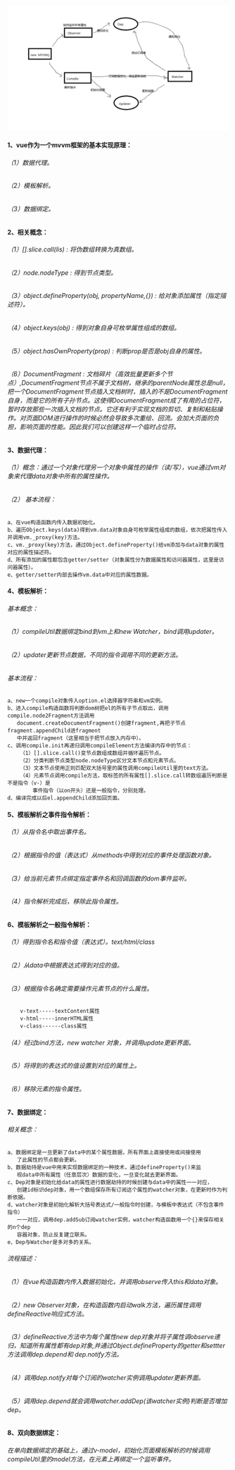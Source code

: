 ![vue](vue.png)
#### 1、vue作为一个mvvm框架的基本实现原理：
###### （1）数据代理。
###### （2）模板解析。
###### （3）数据绑定。
#### 2、相关概念：
###### （1）[].slice.call(lis) : 将伪数组转换为真数组。
###### （2）node.nodeType : 得到节点类型。
###### （3）object.defineProperty(obj, propertyName,{}) : 给对象添加属性（指定描述符）。
###### （4）object.keys(obj) : 得到对象自身可枚举属性组成的数组。
###### （5）object.hasOwnProperty(prop) : 判断prop是否是obj自身的属性。
###### （6）DocumentFragment : 文档碎片（高效批量更新多个节点）,DocumentFragment节点不属于文档树，继承的parentNode属性总是null，把一个DocumentFragment节点插入文档树时，插入的不是DocumentFragment自身，而是它的所有子孙节点。这使得DocumentFragment成了有用的占位符，暂时存放那些一次插入文档的节点。它还有利于实现文档的剪切、复制和粘贴操作。对页面DOM进行操作的时候必然会导致多次重绘、回流。会加大页面的负担，影响页面的性能。因此我们可以创建这样一个临时占位符。         
#### 3、数据代理：
###### （1）概念：通过一个对象代理另一个对象中属性的操作（读/写），vue通过vm对象来代理data对象中所有的属性操作。
###### （2） 基本流程：
	a、在vue构造函数内传入数据初始化。
    b、遍历Object.keys(data)得到vm.data对象自身可枚举属性组成的数组，依次把属性传入并调用vm._proxy(key)方法。
	c、vm._proxy(key)方法，通过Object.defineProperty()给vm添加与data对象的属性对应的属性描述符。
	d、所有添加的属性都包含getter/setter（对象属性分为数据属性和访问器属性，这里是访问器属性）。
	e、getter/setter内部去操作vm.data中对应的属性数据。
#### 4、模板解析：
###### 基本概念：
###### （1）compileUtil数据绑定bind到vm上和new Watcher，bind调用updater。
###### （2）updater更新节点数据，不同的指令调用不同的更新方法。
###### 基本流程：
	a、new一个compile对象传入option.el选择器字符串和vm实例。
	b、进入compile构造函数将判断dom树把el的所有子节点取出，调用compile.node2Fragment方法调用
	   document.createDocumentFragment()创建fragment,再把子节点fragment.appendChild进fragment
	   中并返回fragment（这里相当于把节点放入内存中）。
	c、调用compile.init再递归调用compileElement方法编译内存中的节点：
		（1）[].slice.call()变节点数组成数组并循环遍历节点。
		（2）分类判断节点类型node.nodeType区分文本节点和元素节点。
		（3）文本节点使用正则匹配双大括号里的属性调用compileUtil里的text方法。
		（4）元素节点调用compile方法，取标签的所有属性[].slice.call转数组遍历判断是不是指令（v-）是
		    事件指令（以on开头）还是一般指令，分别处理。
	d、编译完成以后el.appendChild添加回页面。
#### 5、模板解析之事件指令解析：
###### （1）从指令名中取出事件名。
###### （2）根据指令的值（表达式）从methods中得到对应的事件处理函数对象。
###### （3）给当前元素节点绑定指定事件名和回调函数的dom事件监听。
###### （4）指令解析完成后，移除此指令属性。
#### 6、模板解析之一般指令解析：
###### （1）得到指令名和指令值（表达式）。text/html/class
###### （2）从data中根据表达式得到对应的值。
###### （3）根据指令名确定需要操作元素节点的什么属性。
        v-text-----textContent属性
        v-html-----innerHTML属性
        v-class------class属性
###### （4）经过bind方法，new watcher 对象，并调用update更新界面。
###### （5）将得到的表达式的值设置到对应的属性上。
###### （6）移除元素的指令属性。
#### 7、数据绑定：
###### 相关概念：
    a、数据绑定是一旦更新了data中的某个属性数据，所有界面上直接使用或间接使用
       了此属性的节点都会更新。
    b、数据劫持是vue中用来实现数据绑定的一种技术，通过defineProperty()来监
       视data中所有属性（任意层次）数据的变化，一旦变化就去更新界面。
    c、Dep对象是初始化给data的属性进行数据劫持的时候创建与data中的属性一一对应，
       创建id标识dep对象，用一个数组保存所有订阅这个属性的watcher对象，在更新时作为判断依据。
    d、watcher对象是初始化解析大括号表达式/一般指令时创建，与模板中表达式（不包含事件指令）
       一一对应，调用dep.addSub订阅watcher实例，watcher构造函数用一个{}来保存相关的n个dep
       容器对象，防止反复建立联系。
    e、Dep与Watcher是多对多的关系。
###### 流程描述：
###### （1）在vue构造函数内传入数据初始化，并调用observe传入this和data对象。
###### （2）new Observer对象，在构造函数内启动walk方法，遍历属性调用defineReactive响应式方法。
###### （3）defineReactive方法中为每个属性new dep对象并将子属性调observe递归，知道所有属性都有dep对象,并通过Object.defineProperty的getter和settter方法调用dep.depend和 dep.notify方法。
###### （4）调用dep.notify对每个订阅的watcher实例调用updater更新界面。
###### （5）调用dep.depend就会调用watcher.addDep(该watcher实例)判断是否增加dep。
#### 8、双向数据绑定：
###### 在单向数据绑定的基础上，通过v-model，初始化页面模板解析的时候调用compileUtil里的model方法，在元素上再绑定一个监听事件。
